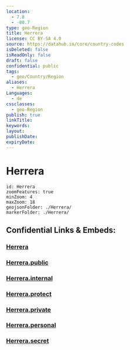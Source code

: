 ```yaml
---
location:
  - 7.8
  - -80.7
type: geo-Region
title: Herrera
license: CC BY-SA 4.0
source: https://datahub.io/core/country-codes
isDeleted: false
isReadOnly: false
draft: false
confidential: public
tags:
  - geo/Country/Region
aliases:
  - Herrera
Languages:
  - de
cssclasses:
  - geo-Region
publish: true
linkTitle:
keywords:
layout:
publishDate:
expiryDate:
---
```


# Herrera

```leaflet
id: Herrera
zoomFeatures: true 
minZoom: 4 
maxZoom: 18
geojsonFolder: ./Herrera/
markerFolder: ./Herrera/
```


## Confidential Links & Embeds: 

### [Herrera](/_Standards/Earth/Continent/America~Central/Panama/Provinces~Panama/Herrera.md) 

### [Herrera.public](/_public/Earth/Continent/America~Central/Panama/Provinces~Panama/Herrera.public.md) 

### [Herrera.internal](/_internal/Earth/Continent/America~Central/Panama/Provinces~Panama/Herrera.internal.md) 

### [Herrera.protect](/_protect/Earth/Continent/America~Central/Panama/Provinces~Panama/Herrera.protect.md) 

### [Herrera.private](/_private/Earth/Continent/America~Central/Panama/Provinces~Panama/Herrera.private.md) 

### [Herrera.personal](/_personal/Earth/Continent/America~Central/Panama/Provinces~Panama/Herrera.personal.md) 

### [Herrera.secret](/_secret/Earth/Continent/America~Central/Panama/Provinces~Panama/Herrera.secret.md)

